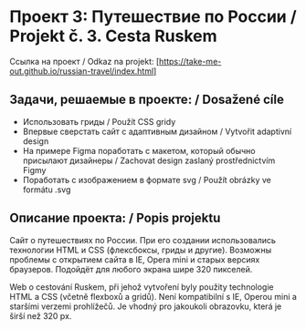 # Проект 3: Путешествие по России / Projekt č. 3. Cesta Ruskem  

Ссылка на проект / Odkaz na projekt: [https://take-me-out.github.io/russian-travel/index.html]

## Задачи, решаемые в проекте: / Dosažené cíle

* Использовать гриды / Použít CSS gridy
* Впервые сверстать сайт с адаптивным дизайном / Vytvořit adaptivní design
* На примере Figma поработать с макетом, который обычно присылают дизайнеры / Zachovat design zaslaný prostřednictvím Figmy
* Поработать с изображением в формате svg / Použít obrázky ve formátu .svg

## Описание проекта: / Popis projektu
Сайт о путешествиях по России. При его создании использовались технологии HTML и CSS (флексбоксы, гриды и другие). Возможны проблемы с открытием сайта в IE, Opera mini и старых версиях браузеров.
Подойдёт для любого экрана шире 320 пикселей.

Web o cestování Ruskem, při jehož vytvoření byly použity technologie HTML a CSS (včetně flexboxů a gridů). Není kompatibilní s IE, Operou mini a staršími verzemi prohlížečů.
Je vhodný pro jakoukoli obrazovku, která je širší než 320 px.

